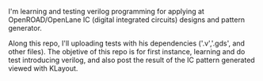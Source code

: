I'm learning and testing verilog programming for applying at OpenROAD/OpenLane IC (digital integrated circuits) designs and pattern generator.

Along this repo, I'll uploading tests with his dependencies ('.v','.gds', and other files). The objetive of this repo is for first instance, learning and do test introducing verilog, and also post the result of the IC pattern generated viewed with KLayout.
